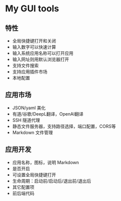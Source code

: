 # My GUI tools

## 特性

- 全局快捷键打开和关闭
- 输入数字可以快速计算
- 输入系统应用名称可以打开应用
- 输入网址则用默认浏览器打开
- 支持文件搜索
- 支持应用插件市场
- 本地配置

## 应用市场

- JSON/yaml 美化
- 有道/谷歌/DeepL翻译，OpenAI翻译
- SSH 隧道代理
- 静态文件服务器，支持路径选择，端口配置，CORS等
- Markdown 文件管理

## 应用开发

- 应用名称，图标，说明 Markdown
- 是否开启
- 可设置全局快捷键打开
- 生命周期：启动前/启动后/退出前/退出后
- 其它配置项
- 前后端代码
